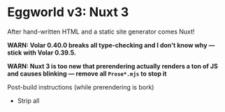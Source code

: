 # Eggworld v3: Nuxt 3

After hand-written HTML and a static site generator comes Nuxt!

**WARN: Volar 0.40.0 breaks all type-checking and I don't know why — stick with Volar 0.39.5.**

**WARN: Nuxt 3 is too new that prerendering actually renders a ton of JS and causes blinking — remove all `Prose*.mjs` to stop it**

Post-build instructions (while prerendering is bork)

 - Strip all <script /> tags in every HTML file
 - Compile `/script.ts` to `/script.js`
 - Remove `/api` and `/_nuxt`

Look at the [nuxt 3 documentation](https://v3.nuxtjs.org) to learn more.

## Setup

Make sure to install the dependencies:

```bash
# yarn
yarn install
```

## Development Server

Start the development server on http://localhost:3000

```bash
yarn dev
```

## Production

Locally preview production build:

```bash
yarn preview
```

Checkout the [deployment documentation](https://v3.nuxtjs.org/guide/deploy/presets) for more information.
